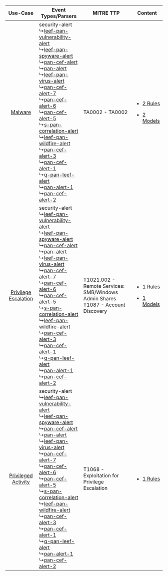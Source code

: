 |    Use-Case    | Event Types/Parsers    | MITRE TTP    | Content    |
|:----:| ---- | ---- | ---- |
|    [Malware](../../../UseCases/uc_malware.md)    |  security-alert<br> ↳[leef-pan-vulnerability-alert](Ps/pC_leefpanvulnerabilityalert.md)<br> ↳[leef-pan-spyware-alert](Ps/pC_leefpanspywarealert.md)<br> ↳[pan-cef-alert](Ps/pC_pancefalert.md)<br> ↳[pan-alert](Ps/pC_panalert.md)<br> ↳[leef-pan-virus-alert](Ps/pC_leefpanvirusalert.md)<br> ↳[pan-cef-alert-7](Ps/pC_pancefalert7.md)<br> ↳[pan-cef-alert-6](Ps/pC_pancefalert6.md)<br> ↳[pan-cef-alert-5](Ps/pC_pancefalert5.md)<br> ↳[s-pan-correlation-alert](Ps/pC_spancorrelationalert.md)<br> ↳[leef-pan-wildfire-alert](Ps/pC_leefpanwildfirealert.md)<br> ↳[pan-cef-alert-3](Ps/pC_pancefalert3.md)<br> ↳[pan-cef-alert-1](Ps/pC_pancefalert1.md)<br> ↳[q-pan-leef-alert](Ps/pC_qpanleefalert.md)<br> ↳[pan-alert-1](Ps/pC_panalert1.md)<br> ↳[pan-cef-alert-2](Ps/pC_pancefalert2.md)<br> | TA0002 - TA0002<br>    | [<ul><li>2 Rules</li></ul><ul><li>2 Models</li></ul>](RM/r_m_palo_alto_networks_wildfire_Malware.md)    |
| [Privilege Escalation](../../../UseCases/uc_privilege_escalation.md) |  security-alert<br> ↳[leef-pan-vulnerability-alert](Ps/pC_leefpanvulnerabilityalert.md)<br> ↳[leef-pan-spyware-alert](Ps/pC_leefpanspywarealert.md)<br> ↳[pan-cef-alert](Ps/pC_pancefalert.md)<br> ↳[pan-alert](Ps/pC_panalert.md)<br> ↳[leef-pan-virus-alert](Ps/pC_leefpanvirusalert.md)<br> ↳[pan-cef-alert-7](Ps/pC_pancefalert7.md)<br> ↳[pan-cef-alert-6](Ps/pC_pancefalert6.md)<br> ↳[pan-cef-alert-5](Ps/pC_pancefalert5.md)<br> ↳[s-pan-correlation-alert](Ps/pC_spancorrelationalert.md)<br> ↳[leef-pan-wildfire-alert](Ps/pC_leefpanwildfirealert.md)<br> ↳[pan-cef-alert-3](Ps/pC_pancefalert3.md)<br> ↳[pan-cef-alert-1](Ps/pC_pancefalert1.md)<br> ↳[q-pan-leef-alert](Ps/pC_qpanleefalert.md)<br> ↳[pan-alert-1](Ps/pC_panalert1.md)<br> ↳[pan-cef-alert-2](Ps/pC_pancefalert2.md)<br> | T1021.002 - Remote Services: SMB/Windows Admin Shares<br>T1087 - Account Discovery<br> | [<ul><li>1 Rules</li></ul><ul><li>1 Models</li></ul>](RM/r_m_palo_alto_networks_wildfire_Privilege_Escalation.md) |
|  [Privileged Activity](../../../UseCases/uc_privileged_activity.md)  |  security-alert<br> ↳[leef-pan-vulnerability-alert](Ps/pC_leefpanvulnerabilityalert.md)<br> ↳[leef-pan-spyware-alert](Ps/pC_leefpanspywarealert.md)<br> ↳[pan-cef-alert](Ps/pC_pancefalert.md)<br> ↳[pan-alert](Ps/pC_panalert.md)<br> ↳[leef-pan-virus-alert](Ps/pC_leefpanvirusalert.md)<br> ↳[pan-cef-alert-7](Ps/pC_pancefalert7.md)<br> ↳[pan-cef-alert-6](Ps/pC_pancefalert6.md)<br> ↳[pan-cef-alert-5](Ps/pC_pancefalert5.md)<br> ↳[s-pan-correlation-alert](Ps/pC_spancorrelationalert.md)<br> ↳[leef-pan-wildfire-alert](Ps/pC_leefpanwildfirealert.md)<br> ↳[pan-cef-alert-3](Ps/pC_pancefalert3.md)<br> ↳[pan-cef-alert-1](Ps/pC_pancefalert1.md)<br> ↳[q-pan-leef-alert](Ps/pC_qpanleefalert.md)<br> ↳[pan-alert-1](Ps/pC_panalert1.md)<br> ↳[pan-cef-alert-2](Ps/pC_pancefalert2.md)<br> | T1068 - Exploitation for Privilege Escalation<br>    | [<ul><li>1 Rules</li></ul>](RM/r_m_palo_alto_networks_wildfire_Privileged_Activity.md)    |